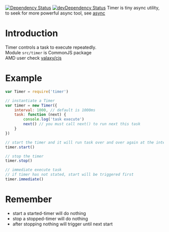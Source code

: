 [![Dependency Status](https://david-dm.org/valaxy/timer.svg?style=flat-square)](https://david-dm.org/valaxy/timer)
[![devDependency Status](https://david-dm.org/valaxy/timer/dev-status.svg?style=flat-square)](https://david-dm.org/valaxy/timer#info=devDependencies)
Timer is tiny async utility, to seek for more powerful async tool, see [async](https://github.com/caolan/async)

# Introduction
Timer controls a task to execute repeatedly.    
Module `src/timer` is CommonJS package        
AMD user check [valaxy/cjs](https://github.com/valaxy/cjs)

# Example

```javascript
var Timer = require('timer')

// instantiate a Timer
var timer = new Timer({
    interval: 1000, // default is 1000ms
    task: function (next) {
        console.log('task execute')
        next() // you must call next() to run next this task
    }
})

// start the timer and it will run task over and over again at the interval
timer.start()

// stop the timer
timer.stop()

// immediate execute task
// if timer has not stated, start will be triggered first
timer.immediate()
```

# Remember
- start a started-timer will do nothing
- stop a stopped-timer will do nothing
- after stopping nothing will trigger until next start